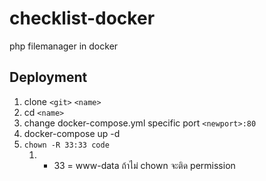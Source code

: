 # checklist-docker
php filemanager in docker 

## Deployment

1. clone `<git>` `<name>`
2. cd `<name>`
3. change docker-compose.yml specific port `<newport>:80`
4. docker-compose up -d
5. `chown -R 33:33 code`
   1. * 33 = www-data
ถ้าไม่ chown จะติด permission
